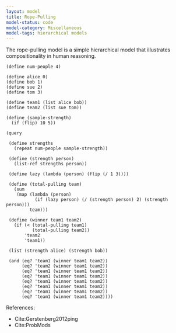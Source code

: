 ```yaml
---
layout: model
title: Rope-Pulling
model-status: code
model-category: Miscellaneous
model-tags: hierarchical models
---
```


The rope-pulling model is a simple hierarchical model that illustrates compositionality in human reasoning.

    (define num-people 4)
    
    (define alice 0)
    (define bob 1)
    (define sue 2)
    (define tom 3)
    
    (define team1 (list alice bob))
    (define team2 (list sue tom))
    
    (define (sample-strength)
      (if (flip) 10 5))
    
    (query
    
     (define strengths
       (repeat num-people sample-strength))
    
     (define (strength person)
       (list-ref strengths person))
    
     (define lazy (lambda (person) (flip (/ 1 3))))
    
     (define (total-pulling team)
       (sum
        (map (lambda (person)
               (if (lazy person) (/ (strength person) 2) (strength person)))
             team)))
    
     (define (winner team1 team2)
       (if (< (total-pulling team1)
              (total-pulling team2))
           'team2
           'team1))
    
     (list (strength alice) (strength bob))
    
     (and (eq? 'team1 (winner team1 team2))
          (eq? 'team2 (winner team1 team2))
          (eq? 'team1 (winner team1 team2))
          (eq? 'team1 (winner team1 team2))
          (eq? 'team1 (winner team1 team2))
          (eq? 'team1 (winner team1 team2))
          (eq? 'team1 (winner team1 team2))
          (eq? 'team1 (winner team1 team2))))

References:

- Cite:Gerstenberg2012ping
- Cite:ProbMods
